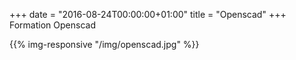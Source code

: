 +++
date = "2016-08-24T00:00:00+01:00"
title = "Openscad"
+++
Formation Openscad 

{{% img-responsive "/img/openscad.jpg" %}}